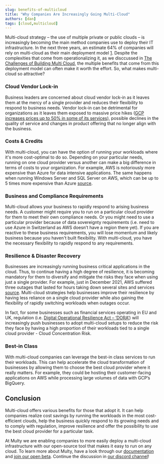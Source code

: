 ```yaml
---
slug: benefits-of-multicloud
title: "Why Companies Are Increasingly Going Multi-Cloud"
authors: [dan]
tags: [cloud,multicloud]
---
```


Multi-cloud strategy – the use of multiple private or public clouds – is increasingly becoming the main method companies use to deploy their IT infrastructure. In the next three years, an estimate 64% of companies will rely on multi-cloud as their main deployment model [1]([https://google.com](https://www.nutanix.com/enterprise-cloud-index)).  Despite the complexities that come from operationalizing it, as we disccussed in [The Challenges of Building Multi Cloud](https://docs.multy.dev/blog/challenges-of-building-multi-cloud/), the multiple benefits that come from this deployment model can often make it worth the effort. So, what makes multi-cloud so attractive?

<!--truncate-->

### Cloud Vendor Lock-in

Business leaders are concerned about cloud vendor lock-in as it leaves them at the mercy of a single provider and reduces their flexibility to respond to business needs. Vendor lock-in can be detrimental for organizations as it leaves them exposed to massive price hikes ([GCP increases prices up to 50% in some of its services](https://techcrunch.com/2022/03/14/inflation-is-real-google-cloud-raises-its-storage-prices/)), possible declines in the quality of service and changes in product offering that no longer align with the business.   

### Costs & Credits

With multi-cloud, you can have the option of running your workloads where it's more cost-optimal to do so. Depending on your particular needs, running on one cloud provider versus another can make a big difference in terms of costs to your organization. For example, AWS is notoriously more expensive than Azure for data intensive applications. The same happens when running Windows Server and SQL Server on AWS, which can be up to 5 times more expensive than Azure [source](https://multy.dev).

### Business and Compliance Requirements

Multi-cloud allows your business to rapidly respond to arising business needs. A customer might require you to run on a particular cloud provider for them to meet their own compliance needs. Or you might need to use a particular provider because of data sovereignty requirements (i.e. need to use Azure in Switzerland as AWS doesn’t have a region there yet). If you are reactive to these business requirements, you will lose momentum and likely business because you haven't built flexibility. With multi-cloud, you have the necessary flexibility to rapidly respond to any requirements.

### Resilience & Disaster Recovery

Businesses are increasingly running business critical applications in the cloud. Thus, to continue having a high degree of resilience, it is becoming mandatory for them to diversify and mitigate the risks they face when using just a single provider. For example, just in December 2021, AWS suffered three outages that lasted for hours taking down several sites and services [source](https://www.zdnet.com/article/aws-suffers-third-outage-of-the-month/).  Multi-cloud strategies help businesses improve their resilience by having less reliance on a single cloud provider while also gaining the flexibility of rapidly switching workloads when outages occur.

In fact, for some businesses such as financial services operating in EU and UK, regulation (i.e. [Digital Operational Resilience Act – ‘DORA’](https://www.consilium.europa.eu/en/press/press-releases/2022/05/11/digital-finance-provisional-agreement-reached-on-dora/)) will increasingly push businesses to adopt multi-cloud setups to reduce the risk they face by having a high proportion of their workloads tied to a single cloud provider - Cloud Concentration Risk.   

### Best-in Class

With multi-cloud companies can leverage the best-in class services to run their workloads. This can help accelerate the cloud transformation of businesses by allowing them to choose the best cloud provider where it really matters. For example, they could be hosting their customer-facing applications on AWS while processing large volumes of data with GCP’s BigQuery.  

## Conclusion

Multi-cloud offers various benefits for those that adopt it. It can help companies realize cost savings by running the workloads in the most cost-efficient clouds, help the business quickly respond to its growing needs and to comply with regulation, improve resilience and offer the possibility to use the best cloud provider for a particular task.

At Multy we are enabling companies to more easily deploy a multi-cloud infrastructure with our open-source tool that makes it easy to run on any cloud. To learn more about Multy, have a look through our [documentation](https://docs.multy.dev/introduction) and [join our open beta](https://multy.dev/#beta). Continue the discussion in [our discord channel](https://discord.com/invite/rgaKXY4tCZ)!
